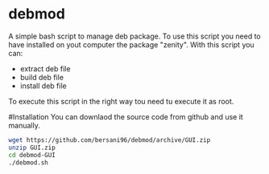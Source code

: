 debmod
======

A simple bash script to manage deb package. To use this script you need to have installed on yout computer the package "zenity".
With this script you can:
* extract deb file
* build deb file
* install deb file

To execute this script in the right way tou need tu execute it as root.

#Installation
You can downlaod the source code from github and use it manually.
```sh
wget https://github.com/bersani96/debmod/archive/GUI.zip
unzip GUI.zip
cd debmod-GUI
./debmod.sh
```
